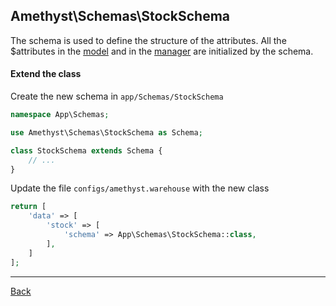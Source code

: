 ## Amethyst\Schemas\StockSchema

The schema is used to define the structure of the attributes. All the $attributes in the [model](model.md) and in the [manager](manager.md) are initialized by the schema.

#### Extend the class

Create the new schema in `app/Schemas/StockSchema`
```php
namespace App\Schemas;

use Amethyst\Schemas\StockSchema as Schema;

class StockSchema extends Schema {
	// ...
}
```
Update the file `configs/amethyst.warehouse` with the new class
```php
return [
    'data' => [
        'stock' => [
            'schema' => App\Schemas\StockSchema::class,
        ],
    ]
];
```

---
[Back](index.md)